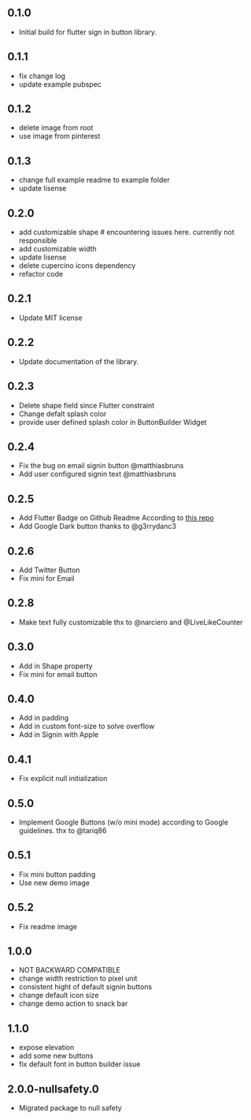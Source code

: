 ## 0.1.0

- Initial build for flutter sign in button library.

## 0.1.1

- fix change log
- update example pubspec

## 0.1.2

- delete image from root
- use image from pinterest

## 0.1.3

- change full example readme to example folder
- update lisense

## 0.2.0

- add customizable shape # encountering issues here. currently not responsible
- add customizable width
- update lisense
- delete cupercino icons dependency
- refactor code

## 0.2.1

- Update MIT license

## 0.2.2

- Update documentation of the library.

## 0.2.3

- Delete shape field since Flutter constraint
- Change defalt splash color
- provide user defined splash color in ButtonBuilder Widget

## 0.2.4

- Fix the bug on email signin button @matthiasbruns
- Add user configured signin text @matthiasbruns

## 0.2.5

- Add Flutter Badge on Github Readme According to [this repo](https://github.com/ZaynJarvis/Flutter-Badge)
- Add Google Dark button thanks to @g3rrydanc3

## 0.2.6

- Add Twitter Button
- Fix mini for Email

## 0.2.8

- Make text fully customizable thx to @narciero and @LiveLikeCounter

## 0.3.0

- Add in Shape property
- Fix mini for email button

## 0.4.0

- Add in padding
- Add in custom font-size to solve overflow
- Add in Signin with Apple

## 0.4.1

- Fix explicit null initialization

## 0.5.0

- Implement Google Buttons (w/o mini mode) according to Google guidelines. thx to @tariq86

## 0.5.1

- Fix mini button padding
- Use new demo image

## 0.5.2

- Fix readme image

## 1.0.0

- NOT BACKWARD COMPATIBLE
- change width restriction to pixel unit
- consistent hight of default signin buttons
- change default icon size
- change demo action to snack bar

## 1.1.0

- expose elevation
- add some new buttons
- fix default font in button builder issue

## 2.0.0-nullsafety.0

- Migrated package to null safety

